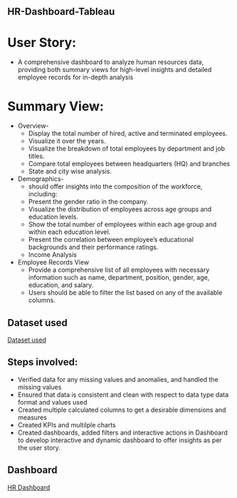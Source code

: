 ## HR-Dashboard-Tableau
# User Story:
-	A comprehensive dashboard to analyze human resources data, providing both summary views for high-level insights and detailed employee records for in-depth analysis
# Summary View:
- Overview-
   -  Display the total number of hired, active and terminated employees.
   -  Visualize it over the years.
   -  Visualize the breakdown of total employees by department and job titles.
   -  Compare total employees between headquarters (HQ) and branches 
   -  State and city wise analysis.
- Demographics-
  -  should offer insights into the composition of the workforce, including:
  - Present the gender ratio in the company.
  - Visualize the distribution of employees across age groups and education levels.
  - Show the total number of employees within each age group and within each education level.
  - Present the correlation between employee’s educational backgrounds and their performance ratings.
  - Income Analysis
- Employee Records View
  - Provide a comprehensive list of all employees with necessary information such as name, department, position, gender, age, education, and salary.
  - Users should be able to filter the list based on any of the available columns.
## Dataset used
<a href="https://github.com/shoninel/HR-Dashboard-/blob/main/HumanResources.csv"> Dataset used </a>

## Steps involved:
- Verified data for any missing values and anomalies, and handled the missing values
- Ensured that data is consistent and clean with respect to data type data format and values used
- Created multiple calculated columns to get a desirable dimensions and measures
- Created KPIs and multilple charts
- Created dashboards, added filters and interactive actions in Dashboard to develop interactive and dynamic dashboard to offer insights as per the user story.
## Dashboard
<a href="https://github.com/shoninel/HR-Dashboard-/blob/main/HR%20Dashboard.twbx"> HR Dashboard </a>






